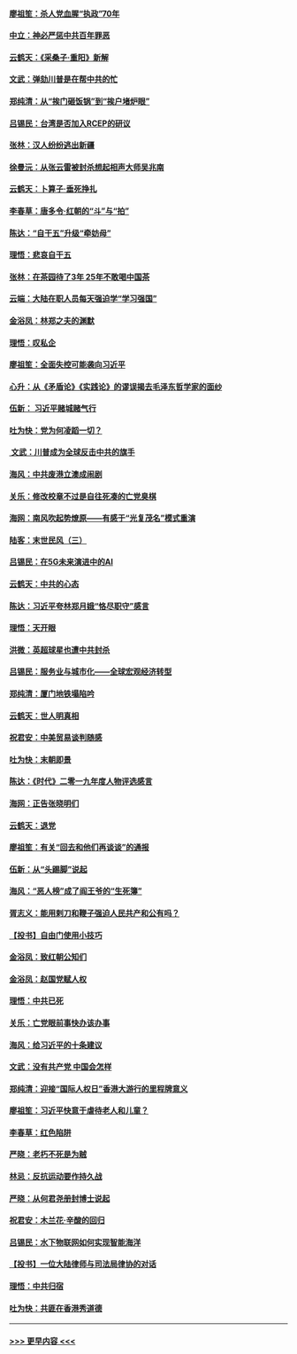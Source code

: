 #### [廖祖笙：杀人党血腥“执政”70年](../pages/nsc993/n11745144.md?t=12260744) 
#### [中立：神必严惩中共百年罪恶](../pages/nsc993/n11744970.md?t=12260744) 
#### [云鹤天：《采桑子‧重阳》新解](../pages/nsc993/n11744948.md?t=12260744) 
#### [文武：弹劾川普是在帮中共的忙](../pages/nsc993/n11744758.md?t=12260744) 
#### [郑纯清：从“挨门砸饭锅”到“挨户堵炉眼”](../pages/nsc993/n11744745.md?t=12260744) 
#### [吕锡民：台湾是否加入RCEP的研议](../pages/nsc993/n11744701.md?t=12260744) 
#### [张林：汉人纷纷逃出新疆](../pages/nsc993/n11743530.md?t=12260744) 
#### [徐曼沅：从张云雷被封杀想起相声大师吴兆南](../pages/nsc993/n11741816.md?t=12260744) 
#### [云鹤天：卜算子‧垂死挣扎](../pages/nsc993/n11739956.md?t=12260744) 
#### [李春草：唐多令‧红朝的“斗”与“拍”](../pages/nsc993/n11739830.md?t=12260744) 
#### [陈达：“自干五”升级“牵妨母”](../pages/nsc993/n11739724.md?t=12260744) 
#### [理悟：悲哀自干五](../pages/nsc993/n11739547.md?t=12260744) 
#### [张林：在茶园待了3年 25年不敢喝中国茶](../pages/nsc993/n11739240.md?t=12260744) 
#### [云端：大陆在职人员每天强迫学“学习强国”](../pages/nsc993/n11738735.md?t=12260744) 
#### [金浴凤：林郑之夫的渊默](../pages/nsc993/n11737735.md?t=12260744) 
#### [理悟：叹私企](../pages/nsc993/n11737715.md?t=12260744) 
#### [廖祖笙：全面失控可能袭向习近平](../pages/nsc993/n11737704.md?t=12260744) 
#### [心升：从《矛盾论》《实践论》的谬误揭去毛泽东哲学家的面纱](../pages/nsc993/n11736962.md?t=12260744) 
#### [伍新： 习近平赌城赌气行](../pages/nsc993/n11736929.md?t=12260744) 
#### [吐为快：党为何凌蹈一切？](../pages/nsc993/n11736915.md?t=12260744) 
#### [ 文武：川普成为全球反击中共的旗手](../pages/nsc993/n11736882.md?t=12260744) 
#### [海风：中共废港立澳成闹剧](../pages/nsc993/n11735857.md?t=12260744) 
#### [关乐：修改校章不过是自往死凑的亡党臭棋](../pages/nsc993/n11735097.md?t=12260744) 
#### [海网：南风吹起势燎原——有感于“光复茂名”模式重演](../pages/nsc993/n11732308.md?t=12260744) 
#### [陆客：末世民风（三）](../pages/nsc993/n11732211.md?t=12260744) 
#### [吕锡民：在5G未来演进中的AI](../pages/nsc993/n11730010.md?t=12260744) 
#### [云鹤天：中共的心态](../pages/nsc993/n11729906.md?t=12260744) 
#### [陈达：习近平夸林郑月娥“恪尽职守”感言](../pages/nsc993/n11729881.md?t=12260744) 
#### [理悟：天开眼](../pages/nsc993/n11729699.md?t=12260744) 
#### [洪微：英超球星也遭中共封杀](../pages/nsc993/n11727243.md?t=12260744) 
#### [吕锡民：服务业与城市化——全球宏观经济转型](../pages/nsc993/n11725845.md?t=12260744) 
#### [郑纯清：厦门地铁塌陷吟](../pages/nsc993/n11725813.md?t=12260744) 
#### [云鹤天：世人明真相](../pages/nsc993/n11725621.md?t=12260744) 
#### [祝君安：中美贸易谈判随感](../pages/nsc993/n11725609.md?t=12260744) 
#### [吐为快：末朝即景](../pages/nsc993/n11723365.md?t=12260744) 
#### [陈达：《时代》二零一九年度人物评选感言](../pages/nsc993/n11723337.md?t=12260744) 
#### [海网：正告张晓明们](../pages/nsc993/n11723228.md?t=12260744) 
#### [云鹤天：退党](../pages/nsc993/n11723056.md?t=12260744) 
#### [廖祖笙：有关“回去和他们再谈谈”的通报](../pages/nsc993/n11722442.md?t=12260744) 
#### [伍新：从“头踢脚”说起](../pages/nsc993/n11722429.md?t=12260744) 
#### [海风：“恶人榜”成了阎王爷的“生死簿”](../pages/nsc993/n11722272.md?t=12260744) 
#### [胥志义：能用剌刀和鞭子强迫人民共产和公有吗？](../pages/nsc993/n11720569.md?t=12260744) 
#### [【投书】自由门使用小技巧](../pages/nsc993/n11720180.md?t=12260744) 
#### [金浴凤：致红朝公知们](../pages/nsc993/n11720563.md?t=12260744) 
#### [金浴凤：赵国党赋人权](../pages/nsc993/n11720533.md?t=12260744) 
#### [理悟：中共已死](../pages/nsc993/n11720233.md?t=12260744) 
#### [关乐：亡党眼前事快办该办事](../pages/nsc993/n11719160.md?t=12260744) 
#### [海风：给习近平的十条建议](../pages/nsc993/n11717616.md?t=12260744) 
#### [文武：没有共产党 中国会怎样](../pages/nsc993/n11717584.md?t=12260744) 
#### [郑纯清：迎接“国际人权日”香港大游行的里程牌意义](../pages/nsc993/n11717417.md?t=12260744) 
#### [廖祖笙：习近平快意于虐待老人和儿童？](../pages/nsc993/n11715313.md?t=12260744) 
#### [李春草：红色陷阱](../pages/nsc993/n11715029.md?t=12260744) 
#### [严晓：老朽不死是为贼](../pages/nsc993/n11712910.md?t=12260744) 
#### [林忌：反抗运动要作持久战](../pages/nsc993/n11712623.md?t=12260744) 
#### [严晓：从何君尧册封博士说起](../pages/nsc993/n11712465.md?t=12260744) 
#### [祝君安：木兰花·辛酸的回归](../pages/nsc993/n11712381.md?t=12260744) 
#### [吕锡民：水下物联网如何实现智能海洋](../pages/nsc993/n11711158.md?t=12260744) 
#### [【投书】一位大陆律师与司法局律协的对话](../pages/nsc993/n11709675.md?t=12260744) 
#### [理悟：中共归宿](../pages/nsc993/n11710059.md?t=12260744) 
#### [吐为快：共匪在香港秀道德](../pages/nsc993/n11709979.md?t=12260744) 

----
#### [ >>> 更早内容 <<< ](../indexes/nsc993-earlier.md)
